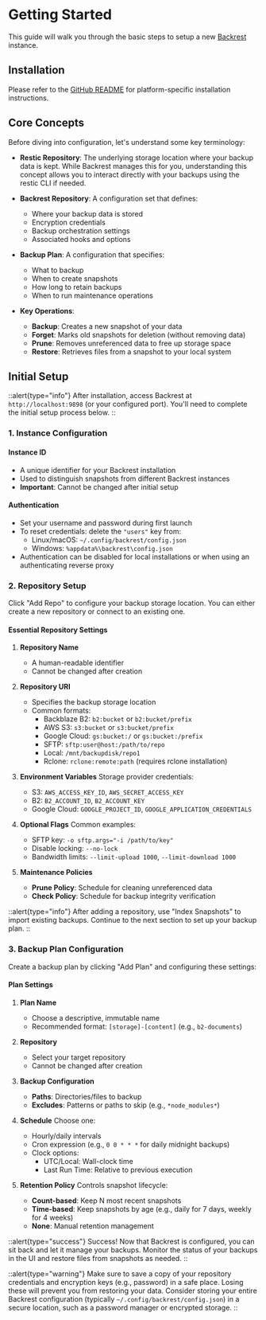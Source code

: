 # Getting Started

This guide will walk you through the basic steps to setup a new [Backrest](https://github.com/garethgeorge/backrest) instance.

## Installation

Please refer to the <a href="https://github.com/garethgeorge/backrest" target="_blank">GitHub README</a> for platform-specific installation instructions.

## Core Concepts

Before diving into configuration, let's understand some key terminology:

- **Restic Repository**: The underlying storage location where your backup data is kept. While Backrest manages this for you, understanding this concept allows you to interact directly with your backups using the restic CLI if needed.

- **Backrest Repository**: A configuration set that defines:
  - Where your backup data is stored
  - Encryption credentials
  - Backup orchestration settings
  - Associated hooks and options

- **Backup Plan**: A configuration that specifies:
  - What to backup
  - When to create snapshots
  - How long to retain backups
  - When to run maintenance operations

- **Key Operations**:
  - **Backup**: Creates a new snapshot of your data
  - **Forget**: Marks old snapshots for deletion (without removing data)
  - **Prune**: Removes unreferenced data to free up storage space
  - **Restore**: Retrieves files from a snapshot to your local system

## Initial Setup

::alert{type="info"}
After installation, access Backrest at `http://localhost:9898` (or your configured port). You'll need to complete the initial setup process below.
::

### 1. Instance Configuration

#### Instance ID
- A unique identifier for your Backrest installation
- Used to distinguish snapshots from different Backrest instances
- **Important**: Cannot be changed after initial setup

#### Authentication
- Set your username and password during first launch
- To reset credentials: delete the `"users"` key from:
  - Linux/macOS: `~/.config/backrest/config.json`
  - Windows: `%appdata%\backrest\config.json`
- Authentication can be disabled for local installations or when using an authenticating reverse proxy

### 2. Repository Setup

Click "Add Repo" to configure your backup storage location. You can either create a new repository or connect to an existing one.

#### Essential Repository Settings

1. **Repository Name**
   - A human-readable identifier
   - Cannot be changed after creation

2. **Repository URI**
   - Specifies the backup storage location
   - Common formats:
     - Backblaze B2: `b2:bucket` or `b2:bucket/prefix`
     - AWS S3: `s3:bucket` or `s3:bucket/prefix`
     - Google Cloud: `gs:bucket:/` or `gs:bucket:/prefix`
     - SFTP: `sftp:user@host:/path/to/repo`
     - Local: `/mnt/backupdisk/repo1`
     - Rclone: `rclone:remote:path` (requires rclone installation)

3. **Environment Variables**
   Storage provider credentials:
   - S3: `AWS_ACCESS_KEY_ID`, `AWS_SECRET_ACCESS_KEY`
   - B2: `B2_ACCOUNT_ID`, `B2_ACCOUNT_KEY`
   - Google Cloud: `GOOGLE_PROJECT_ID`, `GOOGLE_APPLICATION_CREDENTIALS`

4. **Optional Flags**
   Common examples:
   - SFTP key: `-o sftp.args="-i /path/to/key"`
   - Disable locking: `--no-lock`
   - Bandwidth limits: `--limit-upload 1000`, `--limit-download 1000`

5. **Maintenance Policies**
   - **Prune Policy**: Schedule for cleaning unreferenced data
   - **Check Policy**: Schedule for backup integrity verification

::alert{type="info"}
After adding a repository, use "Index Snapshots" to import existing backups. Continue to the next section to set up your backup plan.
::

### 3. Backup Plan Configuration

Create a backup plan by clicking "Add Plan" and configuring these settings:

#### Plan Settings

1. **Plan Name**
   - Choose a descriptive, immutable name
   - Recommended format: `[storage]-[content]` (e.g., `b2-documents`)

2. **Repository**
   - Select your target repository
   - Cannot be changed after creation

3. **Backup Configuration**
   - **Paths**: Directories/files to backup
   - **Excludes**: Patterns or paths to skip (e.g., `*node_modules*`)

4. **Schedule**
   Choose one:
   - Hourly/daily intervals
   - Cron expression (e.g., `0 0 * * *` for daily midnight backups)
   - Clock options:
     - UTC/Local: Wall-clock time
     - Last Run Time: Relative to previous execution

5. **Retention Policy**
   Controls snapshot lifecycle:
   - **Count-based**: Keep N most recent snapshots
   - **Time-based**: Keep snapshots by age (e.g., daily for 7 days, weekly for 4 weeks)
   - **None**: Manual retention management

::alert{type="success"}
Success! Now that Backrest is configured, you can sit back and let it manage your backups. Monitor the status of your backups in the UI and restore files from snapshots as needed.
::

::alert{type="warning"}
Make sure to save a copy of your repository credentials and encryption keys (e.g., password) in a safe place. Losing these will prevent you from restoring your data. Consider storing your entire Backrest configuration (typically `~/.config/backrest/config.json`) in a secure location, such as a password manager or encrypted storage.
::
